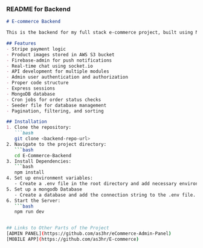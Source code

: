 
### README for Backend

```markdown
# E-commerce Backend

This is the backend for my full stack e-commerce project, built using Node.js, Expressjs and MongoDB.

## Features
- Stripe payment logic
- Product images stored in AWS S3 bucket
- Firebase-admin for push notifications
- Real-time chat using socket.io
- API development for multiple modules
- Admin user authentication and authorization
- Proper code structure
- Express sessions
- MongoDB database
- Cron jobs for order status checks
- Seeder file for database management
- Pagination, filtering, and sorting

## Installation
1. Clone the repository:
   ```bash
   git clone <backend-repo-url>
2. Navigate to the project directory:
   ```bash
   cd E-Commerce-Backend
3. Install Dependencies:
   ```bash
   npm install
4. Set up environment variables:
   - Create a .env file in the root directory and add necessary environment variables.
5. Set up a mongodb Database
   - Create a database and add the connection string to the .env file.
6. Start the Server:
   ```bash
   npm run dev


## Links to Other Parts of the Project
[ADMIN PANEL](https://github.com/as3hr/eCommerce-Admin-Panel)
[MOBILE APP](https://github.com/as3hr/E-commerce)

